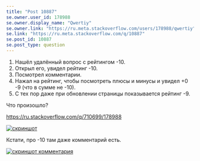 ```yaml
---
title: "Post 10887"
se.owner.user_id: 178988
se.owner.display_name: "Qwertiy"
se.owner.link: "https://ru.meta.stackoverflow.com/users/178988/qwertiy"
se.link: "https://ru.meta.stackoverflow.com/q/10887"
se.post_id: 10887
se.post_type: question
---
```

<ol>
<li>Нашёл удалённый вопрос с рейтингом -10.</li>
<li>Открыл его, увидел рейтинг -10.</li>
<li>Посмотрел комментарии.</li>
<li>Нажал на рейтинг, чтобы посмотреть плюсы и минусы и увидел +0 -9 (что в сумме не -10).</li>
<li>С тех пор даже при обновлении страницы показывается рейтинг -9.</li>
</ol>
<p>Что произошло?</p>
<p><a href="https://ru.stackoverflow.com/q/710699/178988">https://ru.stackoverflow.com/q/710699/178988</a></p>
<p><a href="https://i.stack.imgur.com/FbQle.png" rel="nofollow noreferrer"><img src="https://i.stack.imgur.com/FbQle.png" alt="скриншот" /></a></p>
<p>Кстати, про -10 там даже комментарий есть.</p>
<p><a href="https://i.stack.imgur.com/iJEwv.png" rel="nofollow noreferrer"><img src="https://i.stack.imgur.com/iJEwv.png" alt="скриншот комментария" /></a></p>
